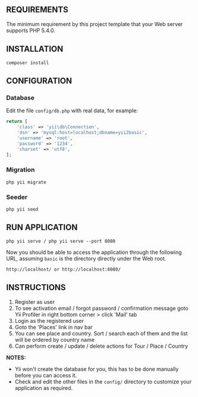 REQUIREMENTS
------------

The minimum requirement by this project template that your Web server supports PHP 5.4.0.


INSTALLATION
------------
~~~
composer install
~~~

CONFIGURATION
-------------

### Database

Edit the file `config/db.php` with real data, for example:

```php
return [
    'class' => 'yii\db\Connection',
    'dsn' => 'mysql:host=localhost;dbname=yii2basic',
    'username' => 'root',
    'password' => '1234',
    'charset' => 'utf8',
];
```

### Migration
~~~
php yii migrate
~~~

### Seeder
~~~
php yii seed
~~~

RUN APPLICATION
---------------
~~~
php yii serve / php yii serve --port 8080
~~~


Now you should be able to access the application through the following URL, assuming `basic` is the directory
directly under the Web root.

~~~
http://localhost/ or http://localhost:8080/
~~~


INSTRUCTIONS
------------
1. Register as user
2. To see activation email / forgot password / confirmation message goto Yii Profiler in right bottom corner > click 'Mail' tab
3. Login as the registered user
4. Goto the 'Places' link in nav bar
5. You can see place and country. Sort / search each of them and the list will be ordered by country name
6. Can perform create / update / delete actions for Tour / Place / Country

**NOTES:**
- Yii won't create the database for you, this has to be done manually before you can access it.
- Check and edit the other files in the `config/` directory to customize your application as required.
